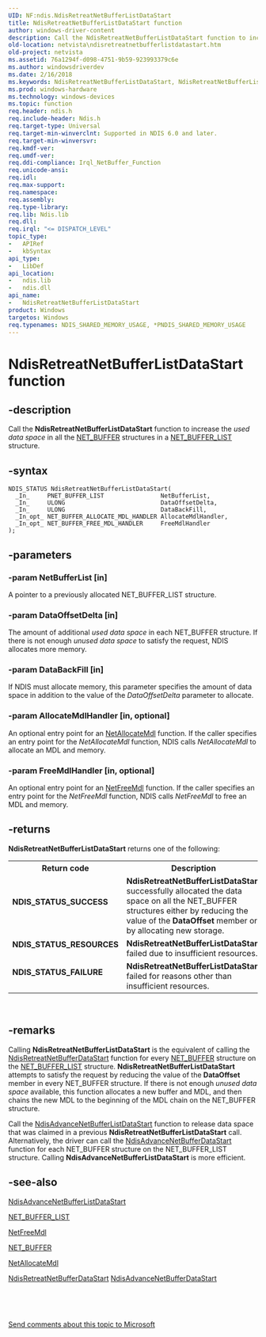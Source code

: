 ```yaml
---
UID: NF:ndis.NdisRetreatNetBufferListDataStart
title: NdisRetreatNetBufferListDataStart function
author: windows-driver-content
description: Call the NdisRetreatNetBufferListDataStart function to increase the used data space in all the NET_BUFFER structures in a NET_BUFFER_LIST structure.
old-location: netvista\ndisretreatnetbufferlistdatastart.htm
old-project: netvista
ms.assetid: 76a1294f-d098-4751-9b59-923993379c6e
ms.author: windowsdriverdev
ms.date: 2/16/2018
ms.keywords: NdisRetreatNetBufferListDataStart, NdisRetreatNetBufferListDataStart function [Network Drivers Starting with Windows Vista], ndis/NdisRetreatNetBufferListDataStart, ndis_netbuf_functions_ref_9a59d1c8-f5b1-490b-b091-84c709b82605.xml, netvista.ndisretreatnetbufferlistdatastart
ms.prod: windows-hardware
ms.technology: windows-devices
ms.topic: function
req.header: ndis.h
req.include-header: Ndis.h
req.target-type: Universal
req.target-min-winverclnt: Supported in NDIS 6.0 and later.
req.target-min-winversvr: 
req.kmdf-ver: 
req.umdf-ver: 
req.ddi-compliance: Irql_NetBuffer_Function
req.unicode-ansi: 
req.idl: 
req.max-support: 
req.namespace: 
req.assembly: 
req.type-library: 
req.lib: Ndis.lib
req.dll: 
req.irql: "<= DISPATCH_LEVEL"
topic_type:
-	APIRef
-	kbSyntax
api_type:
-	LibDef
api_location:
-	ndis.lib
-	ndis.dll
api_name:
-	NdisRetreatNetBufferListDataStart
product: Windows
targetos: Windows
req.typenames: NDIS_SHARED_MEMORY_USAGE, *PNDIS_SHARED_MEMORY_USAGE
---
```


# NdisRetreatNetBufferListDataStart function


## -description


Call the 
  <b>NdisRetreatNetBufferListDataStart</b> function to increase the 
  <i>used data space</i> in all the 
  <a href="..\ndis\ns-ndis-_net_buffer.md">NET_BUFFER</a> structures in a 
  <a href="..\ndis\ns-ndis-_net_buffer_list.md">NET_BUFFER_LIST</a> structure.


## -syntax


````
NDIS_STATUS NdisRetreatNetBufferListDataStart(
  _In_     PNET_BUFFER_LIST                NetBufferList,
  _In_     ULONG                           DataOffsetDelta,
  _In_     ULONG                           DataBackFill,
  _In_opt_ NET_BUFFER_ALLOCATE_MDL_HANDLER AllocateMdlHandler,
  _In_opt_ NET_BUFFER_FREE_MDL_HANDLER     FreeMdlHandler
);
````


## -parameters




### -param NetBufferList [in]

A pointer to a previously allocated NET_BUFFER_LIST structure.


### -param DataOffsetDelta [in]

The amount of additional 
     <i>used data space</i> in each NET_BUFFER structure. If there is not enough 
     <i>unused data space</i> to satisfy the request, NDIS allocates more memory.


### -param DataBackFill [in]

If NDIS must allocate memory, this parameter specifies the amount of data space in addition to the
     value of the 
     <i>DataOffsetDelta</i> parameter to allocate.


### -param AllocateMdlHandler [in, optional]

An optional entry point for an 
     <a href="..\ndis\nc-ndis-net_buffer_allocate_mdl_handler.md">NetAllocateMdl</a> function. If the caller
     specifies an entry point for the 
     <i>NetAllocateMdl</i> function, NDIS calls 
     <i>NetAllocateMdl</i> to allocate an MDL and memory.


### -param FreeMdlHandler [in, optional]

An optional entry point for an 
     <a href="..\ndis\nc-ndis-net_buffer_free_mdl_handler.md">NetFreeMdl</a> function. If the caller
     specifies an entry point for the 
     <i>NetFreeMdl</i> function, NDIS calls 
     <i>NetFreeMdl</i> to free an MDL and memory.


## -returns



<b>NdisRetreatNetBufferListDataStart</b> returns one of the following:

<table>
<tr>
<th>Return code</th>
<th>Description</th>
</tr>
<tr>
<td width="40%">
<dl>
<dt><b>NDIS_STATUS_SUCCESS</b></dt>
</dl>
</td>
<td width="60%">
<b>NdisRetreatNetBufferListDataStart</b> successfully allocated the data space on all the NET_BUFFER
       structures either by reducing the value of the 
       <b>DataOffset</b> member or by allocating new storage.

</td>
</tr>
<tr>
<td width="40%">
<dl>
<dt><b>NDIS_STATUS_RESOURCES</b></dt>
</dl>
</td>
<td width="60%">
<b>NdisRetreatNetBufferListDataStart</b> failed due to insufficient resources.

</td>
</tr>
<tr>
<td width="40%">
<dl>
<dt><b>NDIS_STATUS_FAILURE</b></dt>
</dl>
</td>
<td width="60%">
<b>NdisRetreatNetBufferListDataStart</b> failed for reasons other than insufficient resources.

</td>
</tr>
</table>
 




## -remarks



Calling 
    <b>NdisRetreatNetBufferListDataStart</b> is the equivalent of calling the 
    <a href="..\ndis\nf-ndis-ndisretreatnetbufferdatastart.md">
    NdisRetreatNetBufferDataStart</a> function for every 
    <a href="..\ndis\ns-ndis-_net_buffer.md">NET_BUFFER</a> structure on the 
    <a href="..\ndis\ns-ndis-_net_buffer_list.md">NET_BUFFER_LIST</a> structure. 
    <b>NdisRetreatNetBufferListDataStart</b> attempts to satisfy the request by reducing the value of the 
    <b>DataOffset</b> member in every NET_BUFFER structure. If there is not enough 
    <i>unused data space</i> available, this function allocates a new buffer and MDL, and then chains the new
    MDL to the beginning of the MDL chain on the NET_BUFFER structure.

Call the 
    <a href="..\ndis\nf-ndis-ndisadvancenetbufferlistdatastart.md">
    NdisAdvanceNetBufferListDataStart</a> function to release data space that was claimed in a previous 
    <b>NdisRetreatNetBufferListDataStart</b> call. Alternatively, the driver can call the 
    <a href="..\ndis\nf-ndis-ndisadvancenetbufferdatastart.md">
    NdisAdvanceNetBufferDataStart</a> function for each NET_BUFFER structure on the NET_BUFFER_LIST
    structure. Calling 
    <b>NdisAdvanceNetBufferListDataStart</b> is more efficient.




## -see-also

<a href="..\ndis\nf-ndis-ndisadvancenetbufferlistdatastart.md">
   NdisAdvanceNetBufferListDataStart</a>



<a href="..\ndis\ns-ndis-_net_buffer_list.md">NET_BUFFER_LIST</a>



<a href="..\ndis\nc-ndis-net_buffer_free_mdl_handler.md">NetFreeMdl</a>



<a href="..\ndis\ns-ndis-_net_buffer.md">NET_BUFFER</a>



<a href="..\ndis\nc-ndis-net_buffer_allocate_mdl_handler.md">NetAllocateMdl</a>



<a href="..\ndis\nf-ndis-ndisretreatnetbufferdatastart.md">
   NdisRetreatNetBufferDataStart</a>



<a href="..\ndis\nf-ndis-ndisadvancenetbufferdatastart.md">
   NdisAdvanceNetBufferDataStart</a>



 

 

<a href="mailto:wsddocfb@microsoft.com?subject=Documentation%20feedback [netvista\netvista]:%20NdisRetreatNetBufferListDataStart function%20 RELEASE:%20(2/16/2018)&amp;body=%0A%0APRIVACY STATEMENT%0A%0AWe use your feedback to improve the documentation. We don't use your email address for any other purpose, and we'll remove your email address from our system after the issue that you're reporting is fixed. While we're working to fix this issue, we might send you an email message to ask for more info. Later, we might also send you an email message to let you know that we've addressed your feedback.%0A%0AFor more info about Microsoft's privacy policy, see http://privacy.microsoft.com/en-us/default.aspx." title="Send comments about this topic to Microsoft">Send comments about this topic to Microsoft</a>

